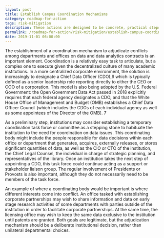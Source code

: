 ```yaml
---
layout: post
title: Establish Campus Coordination Mechanisms
category: roadmap-for-action
tags: risk-mitigation
description: These actions are designed to be concrete, practical steps that any institution can begin taking immediately.
permalink: /roadmap-for-action/risk-mitigation/establish-campus-coordination-mechanisms
date: 2019-11-01 06:00:00
---
```


The establishment of a coordination mechanism to adjudicate conflicts among departments and offices on data and data analytics contracts is an important element. Coordination is a relatively easy task to articulate, but a complex one to execute given the decentralized culture of many academic institutions. In a more centralized corporate environment, the solution is increasingly to designate a Chief Data Officer (CDO),6 which is typically defined as a senior leadership role reporting directly to either the CEO or COO of a corporation. This model is also being adopted by the U.S. Federal Government: the Open Government Data Act passed in 2018 explicitly requires that each federal agency designates a CDO, and that the White House Office of Management and Budget (OMB) establishes a Chief Data Officer Council (which includes the CDOs of each individual agency as well as some appointees of the Director of the OMB). 7

As a preliminary step, institutions may consider establishing a temporary coordination task force or committee as a stepping stone to habituate the institution to the need for coordination on data issues. This coordinating body might include the people responsible for data decisions within each office or department that generates, acquires, externally releases, or stores significant quantities of data, as well as the CIO or CTO of the institution, the Chief Legal Counsel, the individual in charge of strategic planning, and representatives of the library. Once an institution takes the next step of appointing a CDO, this task force could continue acting as a support or stakeholder liaison group. The regular involvement of Presidents or Provosts is also important, although they do not necessarily need to be members of the task force.

An example of where a coordinating body would be important is where different interests come into conflict. An office tasked with establishing corporate partnerships may wish to share information and data on early stage research activities of some departments with parties outside of the institution in order to facilitate corporate partnerships. At the same time, the licensing office may wish to keep the same data exclusive to the institution until patents are granted. Both goals are legitimate, but
the adjudication mechanism should be a deliberate institutional decision, rather than unilateral departmental choices.
